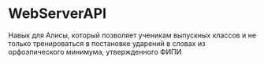 # WebServerAPI
Навык для Алисы, который позволяет ученикам выпускных классов и не только тренироваться в постановке ударений в словах из орфоэпического минимума, утвержденного ФИПИ
